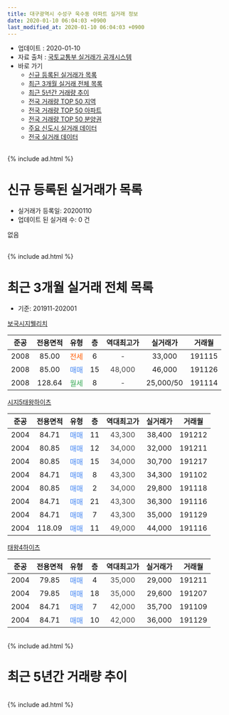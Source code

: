 ```yaml
---
title: 대구광역시 수성구 욱수동 아파트 실거래 정보
date: 2020-01-10 06:04:03 +0900
last_modified_at: 2020-01-10 06:04:03 +0900
---
```


* 업데이트 : 2020-01-10
* 자료 출처 : [국토교통부 실거래가 공개시스템](http://rt.molit.go.kr)
* 바로 가기
    * [신규 등록된 실거래가 목록](#신규-등록된-실거래가-목록)
    * [최근 3개월 실거래 전체 목록](#최근-3개월-실거래-전체-목록)
    * [최근 5년간 거래량 추이](#최근-5년간-거래량-추이)
    * [전국 거래량 TOP 50 지역](https://inasie.github.io/apt-trade-info/최근-3개월-전국에서-가장-거래가-많이-발생한-지역)
    * [전국 거래량 TOP 50 아파트](https://inasie.github.io/apt-trade-info/최근-3개월-전국에서-가장-거래가-많이-발생한-아파트)
    * [전국 거래량 TOP 50 분양권](https://inasie.github.io/apt-trade-info/최근-3개월-전국에서-가장-거래가-많이-발생한-분양권)
    * [주요 신도시 실거래 데이터](https://inasie.github.io/apt-trade-info/주요-신도시)
    * [전국 실거래 데이터](https://inasie.github.io/apt-trade-info/전국)
<br>
{% include ad.html %}
<br>

# 신규 등록된 실거래가 목록
* 실거래가 등록일: 20200110
* 업데이트 된 실거래 수: 0 건

없음

<br>
{% include ad.html %}
<br>

# 최근 3개월 실거래 전체 목록
* 기준: 201911-202001


[보국시지웰리치](https://search.naver.com/search.naver?query=%EB%8C%80%EA%B5%AC%EA%B4%91%EC%97%AD%EC%8B%9C+%EC%88%98%EC%84%B1%EA%B5%AC+%EC%9A%B1%EC%88%98%EB%8F%99+%EB%B3%B4%EA%B5%AD%EC%8B%9C%EC%A7%80%EC%9B%B0%EB%A6%AC%EC%B9%98)

|준공|전용면적|유형|층|역대최고가|실거래가|거래월|
|:---:|:---:|:---:|:---:|:---:|:---:|:---:|
|2008|85.00|<span style="color:#ff5a00">전세</span>|6|<span style="color:#444444">-</span>|33,000|191115|
|2008|85.00|<span style="color:#4285f3">매매</span>|15|<span style="color:#444444">48,000</span>|46,000|191126|
|2008|128.64|<span style="color:#34a853">월세</span>|8|<span style="color:#444444">-</span>|25,000/50|191114|

[시지5태왕하이츠](https://search.naver.com/search.naver?query=%EB%8C%80%EA%B5%AC%EA%B4%91%EC%97%AD%EC%8B%9C+%EC%88%98%EC%84%B1%EA%B5%AC+%EC%9A%B1%EC%88%98%EB%8F%99+%EC%8B%9C%EC%A7%805%ED%83%9C%EC%99%95%ED%95%98%EC%9D%B4%EC%B8%A0)

|준공|전용면적|유형|층|역대최고가|실거래가|거래월|
|:---:|:---:|:---:|:---:|:---:|:---:|:---:|
|2004|84.71|<span style="color:#4285f3">매매</span>|11|<span style="color:#444444">43,300</span>|38,400|191212|
|2004|80.85|<span style="color:#4285f3">매매</span>|12|<span style="color:#444444">34,000</span>|32,000|191211|
|2004|80.85|<span style="color:#4285f3">매매</span>|15|<span style="color:#444444">34,000</span>|30,700|191217|
|2004|84.71|<span style="color:#4285f3">매매</span>|8|<span style="color:#444444">43,300</span>|34,300|191102|
|2004|80.85|<span style="color:#4285f3">매매</span>|2|<span style="color:#444444">34,000</span>|29,800|191118|
|2004|84.71|<span style="color:#4285f3">매매</span>|21|<span style="color:#444444">43,300</span>|36,300|191116|
|2004|84.71|<span style="color:#4285f3">매매</span>|7|<span style="color:#444444">43,300</span>|35,000|191129|
|2004|118.09|<span style="color:#4285f3">매매</span>|11|<span style="color:#444444">49,000</span>|44,000|191116|

[태왕4하이츠](https://search.naver.com/search.naver?query=%EB%8C%80%EA%B5%AC%EA%B4%91%EC%97%AD%EC%8B%9C+%EC%88%98%EC%84%B1%EA%B5%AC+%EC%9A%B1%EC%88%98%EB%8F%99+%ED%83%9C%EC%99%954%ED%95%98%EC%9D%B4%EC%B8%A0)

|준공|전용면적|유형|층|역대최고가|실거래가|거래월|
|:---:|:---:|:---:|:---:|:---:|:---:|:---:|
|2004|79.85|<span style="color:#4285f3">매매</span>|4|<span style="color:#444444">35,000</span>|29,000|191211|
|2004|79.85|<span style="color:#4285f3">매매</span>|18|<span style="color:#444444">35,000</span>|29,600|191207|
|2004|84.71|<span style="color:#4285f3">매매</span>|7|<span style="color:#444444">42,000</span>|35,700|191109|
|2004|84.71|<span style="color:#4285f3">매매</span>|10|<span style="color:#444444">42,000</span>|36,000|191129|


<br>
{% include ad.html %}
<br>

# 최근 5년간 거래량 추이


<div style="width:100%;">
    <canvas id="deal_progress" height="200"></canvas>
</div>

<script>
new Chart(document.getElementById("deal_progress"), {
    type: 'line',
    data: {
        labels: ['201501','201502','201503','201504','201505','201506','201507','201508','201509','201510','201511','201512','201601','201602','201603','201604','201605','201606','201607','201608','201609','201610','201611','201612','201701','201702','201703','201704','201705','201706','201707','201708','201709','201710','201711','201712','201801','201802','201803','201804','201805','201806','201807','201808','201809','201810','201811','201812','201901','201902','201903','201904','201905','201906','201907','201908','201909','201910','201911','201912','202001'],
        datasets: [{
            label: '매매',
            pointRadius: 1,
            data: [5, 8, 15, 10, 4, 5, 4, 5, 4, 1, 3, 1, 0, 2, 2, 3, 2, 3, 6, 5, 3, 9, 7, 3, 8, 2, 4, 4, 5, 9, 18, 9, 5, 5, 2, 3, 3, 4, 3, 2, 3, 2, 2, 9, 9, 3, 1, 0, 2, 5, 3, 4, 4, 0, 7, 0, 11, 3, 8, 5, 0],
            borderColor: "rgba(255, 201, 14, 1)",
            backgroundColor: "rgba(255, 201, 14, 0.5)",
            fill: false,
            lineTension: 0
        },{
            label: '전월세',
            pointRadius: 1,
            data: [6, 4, 1, 3, 3, 5, 2, 1, 3, 5, 3, 5, 7, 4, 1, 0, 1, 2, 3, 5, 2, 3, 3, 2, 6, 1, 2, 1, 3, 4, 2, 2, 3, 5, 3, 4, 3, 1, 0, 1, 0, 2, 3, 3, 3, 1, 4, 3, 4, 7, 1, 4, 1, 1, 3, 2, 6, 3, 2, 0, 0],
            borderColor: "rgba(0, 141, 185, 1)",
            backgroundColor: "rgba(0, 141, 185, 0.5)",
            fill: false,
            lineTension: 0
        }
        ]
    },
    options: {
        responsive: true,
        title: {
            display: false
        },
        tooltips: {
            mode: 'index',
            intersect: false
        },
        hover: {
            mode: 'nearest',
            intersect: true
        },
        scales: {
            xAxes: [{
                display: true,
                scaleLabel: {
                    display: true,
                    labelString: '년/월'
                }
            }],
            yAxes: [{
                display: true,
                ticks: {
                    suggestedMin: 0,
                },
                scaleLabel: {
                    display: true,
                    labelString: '실거래 수'
                }
            }]
        }
    }
});

</script>


<br>
{% include ad.html %}
<br>

